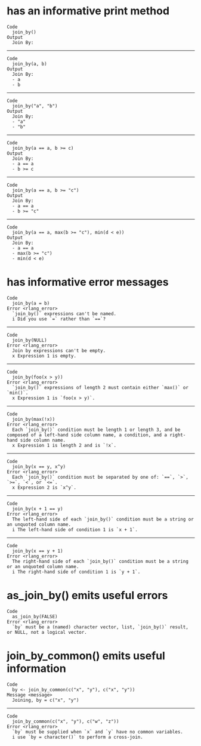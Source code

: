 # has an informative print method

    Code
      join_by()
    Output
      Join By:

---

    Code
      join_by(a, b)
    Output
      Join By:
      - a
      - b

---

    Code
      join_by("a", "b")
    Output
      Join By:
      - "a"
      - "b"

---

    Code
      join_by(a == a, b >= c)
    Output
      Join By:
      - a == a
      - b >= c

---

    Code
      join_by(a == a, b >= "c")
    Output
      Join By:
      - a == a
      - b >= "c"

---

    Code
      join_by(a == a, max(b >= "c"), min(d < e))
    Output
      Join By:
      - a == a
      - max(b >= "c")
      - min(d < e)

# has informative error messages

    Code
      join_by(a = b)
    Error <rlang_error>
      `join_by()` expressions can't be named.
      i Did you use `=` rather than `==`?

---

    Code
      join_by(NULL)
    Error <rlang_error>
      Join by expressions can't be empty.
      x Expression 1 is empty.

---

    Code
      join_by(foo(x > y))
    Error <rlang_error>
      `join_by()` expressions of length 2 must contain either `max()` or `min()`.
      x Expression 1 is `foo(x > y)`.

---

    Code
      join_by(max(!x))
    Error <rlang_error>
      Each `join_by()` condition must be length 1 or length 3, and be composed of a left-hand side column name, a condition, and a right-hand side column name.
      x Expression 1 is length 2 and is `!x`.

---

    Code
      join_by(x == y, x^y)
    Error <rlang_error>
      Each `join_by()` condition must be separated by one of: `==`, `>`, `>=`, `<`, or `<=`.
      x Expression 2 is `x^y`.

---

    Code
      join_by(x + 1 == y)
    Error <rlang_error>
      The left-hand side of each `join_by()` condition must be a string or an unquoted column name.
      i The left-hand side of condition 1 is `x + 1`.

---

    Code
      join_by(x == y + 1)
    Error <rlang_error>
      The right-hand side of each `join_by()` condition must be a string or an unquoted column name.
      i The right-hand side of condition 1 is `y + 1`.

# as_join_by() emits useful errors

    Code
      as_join_by(FALSE)
    Error <rlang_error>
      `by` must be a (named) character vector, list, `join_by()` result, or NULL, not a logical vector.

# join_by_common() emits useful information

    Code
      by <- join_by_common(c("x", "y"), c("x", "y"))
    Message <message>
      Joining, by = c("x", "y")

---

    Code
      join_by_common(c("x", "y"), c("w", "z"))
    Error <rlang_error>
      `by` must be supplied when `x` and `y` have no common variables.
      i use `by = character()` to perform a cross-join.

